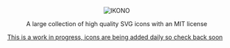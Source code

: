 <p align="center">
    <img src="https://github.com/wkelly1/IKONO/img/bannar.png" alt="IKONO"/>
</p>

<p align="center">
A large collection of high quality SVG icons with an MIT license
</p>

<p align="center">
<a href="https://ikono.will-kelly.co.uk"/>
</p>

This is a work in progress, icons are being added daily so check back soon
